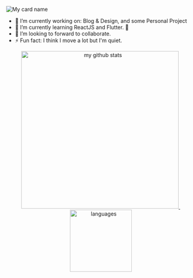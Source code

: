 ![My card name](https://cardivo.vercel.app/api?name=Wahyu%20Setiawan%20Usman&description=Hi,%20i%27m%20a%20freenlance%20web%20developer&image=https://avatars.githubusercontent.com/u/53135509?v=4&backgroundColor=%23ecf0f1&instagram=wayusmn&linkedin=Wahyu%20Setiawan%20Usman&github=wayosu&pattern=leaf&colorPattern=%23eaeaea)

- 🔭 I’m currently working on: Blog & Design, and some Personal Project
- 🌱 I’m currently learning ReactJS and Flutter. 🤣
- 👯 I’m looking to forward to collaborate. 
- ⚡ Fun fact: I think I move a lot but I'm quiet.

<a align="center" href="https://wayosu.github.io">
    <p align="center">
        <img src="https://github-readme-stats.vercel.app/api?username=wayosu&show_icons=true&theme=default" alt="my github stats" width="420"/>&nbsp;<img src="https://github-readme-stats.vercel.app/api/top-langs/?username=wayosu&hide=css,tsql,blade,%20jupyter+notebook&langs_count=10&theme=default&layout=compact" alt="languages" height="165">
    </p>
</a>
